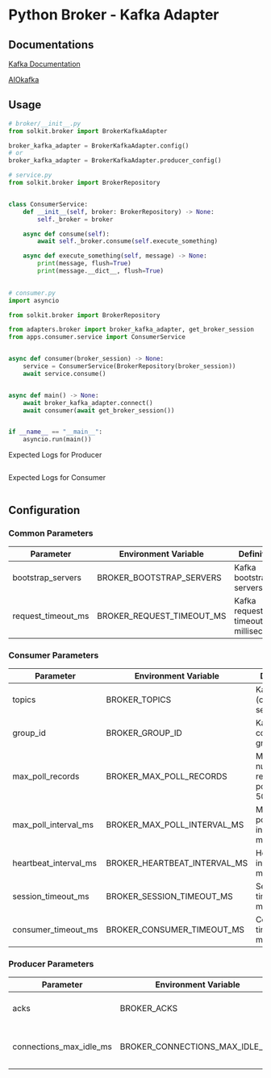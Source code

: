 
# Python Broker - Kafka Adapter

## Documentations

[Kafka Documentation](https://kafka.apache.org/documentation/)

[AIOkafka](https://aiokafka.readthedocs.io/en/stable/index.html)

## Usage

```python
# broker/__init__.py
from solkit.broker import BrokerKafkaAdapter

broker_kafka_adapter = BrokerKafkaAdapter.config()
# or
broker_kafka_adapter = BrokerKafkaAdapter.producer_config()
```

```python
# service.py
from solkit.broker import BrokerRepository


class ConsumerService:
    def __init__(self, broker: BrokerRepository) -> None:
        self._broker = broker

    async def consume(self):
        await self._broker.consume(self.execute_something)

    async def execute_something(self, message) -> None:
        print(message, flush=True)
        print(message.__dict__, flush=True)
        
```

```python
# consumer.py
import asyncio

from solkit.broker import BrokerRepository

from adapters.broker import broker_kafka_adapter, get_broker_session
from apps.consumer.service import ConsumerService


async def consumer(broker_session) -> None:
    service = ConsumerService(BrokerRepository(broker_session))
    await service.consume()


async def main() -> None:
    await broker_kafka_adapter.connect()
    await consumer(await get_broker_session())


if __name__ == "__main__":
    asyncio.run(main())
```

Expected Logs for Producer

```bash

```

Expected Logs for Consumer

```bash

```

## Configuration

### Common Parameters

| Parameter              | Environment Variable         | Definition                                |
|------------------------|------------------------------|-------------------------------------------|
| bootstrap_servers      | BROKER_BOOTSTRAP_SERVERS     | Kafka bootstrap servers                   |
| request_timeout_ms     | BROKER_REQUEST_TIMEOUT_MS    | Kafka request timeout in milliseconds     |

### Consumer Parameters

| Parameter                    | Environment Variable               | Definition                                |
|------------------------------|------------------------------------|-------------------------------------------|
| topics                       | BROKER_TOPICS                      | Kafka topics (comma-separated)            |
| group_id                     | BROKER_GROUP_ID                    | Kafka consumer group ID                   |
| max_poll_records             | BROKER_MAX_POLL_RECORDS            | Maximum number of records per poll (1-500)|
| max_poll_interval_ms         | BROKER_MAX_POLL_INTERVAL_MS        | Maximum poll interval in milliseconds     |
| heartbeat_interval_ms        | BROKER_HEARTBEAT_INTERVAL_MS       | Heartbeat interval in milliseconds        |
| session_timeout_ms           | BROKER_SESSION_TIMEOUT_MS          | Session timeout in milliseconds           |
| consumer_timeout_ms          | BROKER_CONSUMER_TIMEOUT_MS         | Consumer timeout in milliseconds          |

### Producer Parameters

| Parameter                    | Environment Variable               | Definition                                |
|------------------------------|------------------------------------|-------------------------------------------|
| acks                         | BROKER_ACKS                        | Kafka acknowledgment level (all, 0, 1)    |
| connections_max_idle_ms      | BROKER_CONNECTIONS_MAX_IDLE_MS     | Maximum idle time for connections in ms   |

